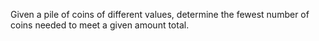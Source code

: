 Given a pile of coins of different values, determine the fewest number of coins needed to meet a given amount total.

